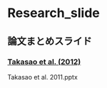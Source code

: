 # Research_slide
## 論文まとめスライド
### [Takasao et al. (2012)](#Takasao)


<a id="Takasao">Takasao et al. 2011.pptx</a>

